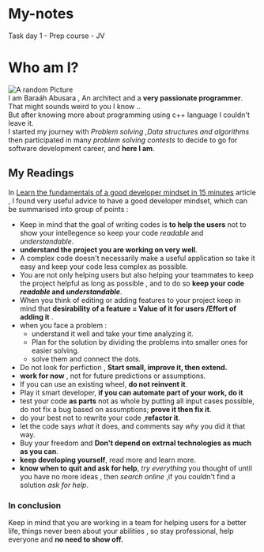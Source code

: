 # My-notes
Task day 1 - Prep course - JV 

# Who am I? 
![A random Picture](https://scontent.famm10-1.fna.fbcdn.net/v/t31.18172-8/22424395_1595378780513449_4449305658690181858_o.jpg?_nc_cat=100&ccb=1-5&_nc_sid=e3f864&_nc_ohc=BuandQTwZtIAX8MotvA&_nc_ht=scontent.famm10-1.fna&oh=00_AT8EztPd9CjNhJLUbmbjK_3ouQUtKT5ShSWhw9P882TfIg&oe=6208A022)   
I am Baraáh Abusara , An architect and a **very passionate programmer**.  
That might sounds weird to you I know ..  
But after knowing more about programming using c++ language I couldn't leave it.  
I started my journey with *Problem solving ,Data structures and algorithms* then participated in many *problem solving contests* to decide to go for software development career, and **here I am**.   

## My Readings  

In [Learn the fundamentals of a good developer mindset in 15 minutes](https://www.freecodecamp.org/news/learn-the-fundamentals-of-a-good-developer-mindset-in-15-minutes-81321ab8a682/) article , I found very useful advice to have a good developer mindset, which can be summarised into group of points :

+ Keep in mind that the goal of writing codes is **to help the users** not to show your intellegence so keep your code *readable* and *understandable*.  
+ **understand the project you are working on very well**. 
+ A complex code doesn't necessarily make a useful application so take it easy and keep your code less complex as possible. 
+ You are not only helping users but also helping your teammates to keep the project helpful as long as possible , and to do so **keep your code *readable* and *understandable***.
+ When you think of editing or adding features to your project keep in mind that **desirability of a feature = Value of it for users /Effort of adding it** . 
+ when you face a problem :  
    + understand it well and take your time analyzing it.
    + Plan for the solution by dividing the problems into smaller ones for easier solving.
    + solve them and connect the dots.
+ Do not look for perfiction , **Start small, improve it, then extend.**
+ **work for now** , not for future predictions or assumptions. 
+ If you can use an existing wheel, **do not reinvent it**. 
+ Play it smart developer, **if you can automate  part of your work, do it** 
+ test your code **as parts** not as whole by putting all input cases possible, do not fix a bug based on assumptions; **prove it then fix it**.
+ do your best not to rewrite your code ,**refactor it**. 
+ let the code says *what* it does, and comments say *why* you did it that way.
+ Buy your freedom and **Don't depend on extrnal technologies as much as you can**. 
+ **keep developing yourself**, read more and learn more.
+ **know when to quit and ask for help**, *try everything* you thought of until you have no more ideas , then *search online* ,if you couldn't find a solution *ask for help*.

### In conclusion   
Keep in mind that you are working in a team for helping users for a better life, things never been about your abilities , so stay professional, help everyone and **no need to show off.**  


